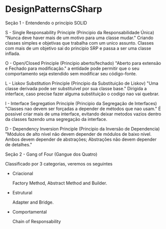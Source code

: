 # DesignPatternsCSharp


Seção 1 - Entendendo o princípio SOLID
 

S - Single Responsability Principle (Principio da Responsabilidade Única)
  "Nunca deve haver mais de um motivo para uma classe mudar." Criando classes simples e objetivas que trabalha com um unico assunto. 
  Classes com mais de um objetivo sai do principio SRP e passa a ser uma classe inflada.
  
O - Open/Closed Principle (Principio aberto/fechado)
  "Aberto para extensão e Fechado para modificação." a entidade pode permitir que o seu comportamento seja estendido sem modificar seu código-fonte.
  
L - Liskov Substitution Principle (Principio da Substituição de Liskov)
  "Uma classe derivada pode ser substituível por sua classe base." Dirigida a interface, caso precise fazer alguma substituição o codigo nao vai quebrar. 
  
I - Interface Segregation Principle (Principio da Segregação de Interfaces)
  "Classes nao devem ser forçadas a depender de métodos que nao usam." É possivel criar mais de uma interface, evitando deixar metodos vazios dentro da classes fazendo uma segregação da interface.

D - Dependency Inversion Principle (Principio da Inversão de Dependencia)
  "Módulos de alto nível não devem depender de módulos de baixo nível. Ambos devem depender de abstrações; Abstrações não devem depender de detalhes." 



  Seção 2 - Gang of Four (Gangue dos Quatro)


Classificado por 3 categorias, veremos os seguintes  

- Criacional 

    Factory Method, Abstract Method and Builder. 

- Estrutural

    Adapter and Bridge.

- Comportamental 

    Chain of Responsability 
